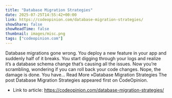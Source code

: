 ```yaml
---
title: "Database Migration Strategies"
date: 2025-07-25T14:55:42+00:00
link: https://codeopinion.com/database-migration-strategies/
showShare: false
showReadTime: false
thumbnail: images/misc.png
tags: ["codeopinion.com"]
---
```

Database migrations gone wrong. You deploy a new feature in your app and suddenly half of it breaks. You start digging through your logs and realize it’s a database schema change that’s causing all the issues. Now you’re scrambling, wondering if you can roll back your code changes. Nope, the damage is done. You have… Read More »Database Migration Strategies
The post Database Migration Strategies appeared first on CodeOpinion.

- Link to article: https://codeopinion.com/database-migration-strategies/